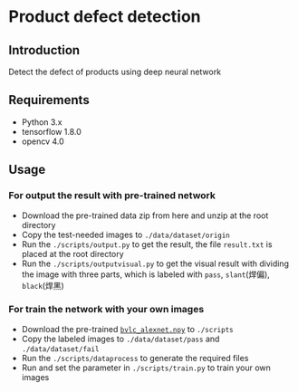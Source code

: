 # Product defect detection
## Introduction
Detect the defect of products using deep neural network
## Requirements
- Python 3.x
- tensorflow 1.8.0
- opencv 4.0
## Usage
### For output the result with pre-trained network
- Download the pre-trained data zip from here and unzip at the root directory
- Copy the test-needed images to `./data/dataset/origin`
- Run the  `./scripts/output.py` to get the result, the file `result.txt` is placed at the root directory 
- Run the  `./scripts/outputvisual.py` to get the visual result with dividing the image with three parts, which is labeled with `pass`, `slant`(焊偏), `black`(焊黑)

### For train the network with your own images
- Download the pre-trained [`bvlc_alexnet.npy`](http://www.cs.toronto.edu/~guerzhoy/tf_alexnet/) to `./scripts`
- Copy the labeled images to `./data/dataset/pass` and `./data/dataset/fail`
- Run the `./scripts/dataprocess` to generate the required files
- Run and set the parameter in  `./scripts/train.py` to train your own images 
